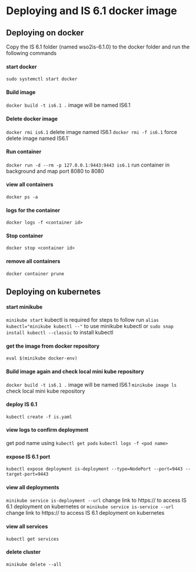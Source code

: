 # Deploying and IS 6.1 docker image

## Deploying on docker

Copy the IS 6.1 folder (named wso2is-6.1.0) to the docker folder and run the following commands

#### start docker

`sudo systemctl start docker`

#### Build image

`docker build -t is6.1 .` image will be named IS6.1

#### Delete docker image

`docker rmi is6.1` delete image named IS6.1
`docker rmi -f is6.1` force delete image named IS6.1`

#### Run container

`docker run -d --rm -p 127.0.0.1:9443:9443 is6.1` run container in background and map port 8080 to 8080

#### view all containers

`docker ps -a`

#### logs for the container

`docker logs -f <container id>`

#### Stop container

`docker stop <container id>`

#### remove all containers

`docker container prune`

## Deploying on kubernetes

#### start minikube

`minikube start`
kubectl is required for steps to follow
run `alias kubectl="minikube kubectl --"` to use minikube kubectl
or `sudo snap install kubectl --classic` to install kubectl

#### get the image from docker repository

`eval $(minikube docker-env)`

#### Build image again and check local mini kube repository

`docker build -t is6.1 .` image will be named IS6.1
`minikube image ls` check local mini kube repository

#### deploy IS 6.1

`kubectl create -f is.yaml`

#### view logs to confirm deployment

get pod name using `kubectl get pods`
`kubectl logs -f <pod name>`

#### expose IS 6.1 port

`kubectl expose deployment is-deployment --type=NodePort --port=9443 --target-port=9443`

#### view all deployments

`minikube service is-deployment --url` change link to https:// to access IS 6.1 deployment on kubernetes
or
`minikube service is-service --url` change link to https:// to access IS 6.1 deployment on kubernetes

#### view all services

`kubectl get services`

#### delete cluster

`minikube delete --all`
